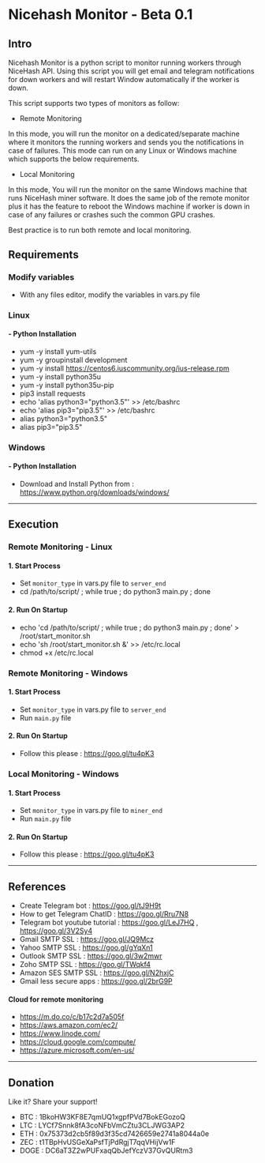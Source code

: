 # Nicehash Monitor - Beta 0.1
## Intro
Nicehash Monitor is a python script to monitor running workers through NiceHash API. Using this script you will get email and telegram notifications for down workers and will restart Window automatically if the worker is down.

This script supports two types of monitors as follow:
- Remote Monitoring

In this mode, you will run the monitor on a dedicated/separate machine where it monitors the running workers and sends you the notifications in case of failures. This mode can run on any Linux or Windows machine which supports the below requirements.

- Local Monitoring

In this mode, You will run the monitor on the same Windows machine that runs NiceHash miner software. It does the same job of the remote monitor plus it has the feature to reboot the Windows machine if worker is down in case of any failures or crashes such the common GPU crashes.

Best practice is to run both remote and local monitoring.

## Requirements
### Modify variables
- With any files editor, modify the variables in vars.py file

### Linux
#### - Python Installation
- yum -y install yum-utils
- yum -y groupinstall development
- yum -y install https://centos6.iuscommunity.org/ius-release.rpm
- yum -y install python35u
- yum -y install python35u-pip
- pip3 install requests
- echo 'alias python3="python3.5"' >> /etc/bashrc
- echo 'alias pip3="pip3.5"' >> /etc/bashrc
- alias python3="python3.5"
- alias pip3="pip3.5"

### Windows
#### - Python Installation
- Download and Install Python from : https://www.python.org/downloads/windows/

---
## Execution
### Remote Monitoring - Linux
#### 1. Start Process
- Set `monitor_type` in vars.py file to `server_end`
- cd /path/to/script/ ; while true ; do python3 main.py ; done

#### 2. Run On Startup
- echo 'cd /path/to/script/ ; while true ; do python3 main.py ; done' > /root/start_monitor.sh
- echo 'sh /root/start_monitor.sh &' >> /etc/rc.local
- chmod +x /etc/rc.local

### Remote Monitoring - Windows
#### 1. Start Process
- Set `monitor_type` in vars.py file to `server_end`
- Run `main.py` file

#### 2. Run On Startup
- Follow this please : https://goo.gl/tu4pK3

### Local Monitoring - Windows
#### 1. Start Process
- Set `monitor_type` in vars.py file to `miner_end`
- Run `main.py` file

#### 2. Run On Startup
- Follow this please : https://goo.gl/tu4pK3

---
## References
- Create Telegram bot : https://goo.gl/tJ9H9t
- How to get Telegram ChatID : https://goo.gl/Rru7N8
- Telegram bot youtube tutorial : https://goo.gl/LeJ7HQ , https://goo.gl/3V2Sy4
- Gmail SMTP SSL : https://goo.gl/JQ9Mcz
- Yahoo SMTP SSL : https://goo.gl/gYqXn1
- Outlook SMTP SSL : https://goo.gl/3w2mwr
- Zoho SMTP SSL : https://goo.gl/TWqkf4
- Amazon SES SMTP SSL : https://goo.gl/N2hxjC
- Gmail less secure apps : https://goo.gl/2brG9P

#### Cloud for remote monitoring
- https://m.do.co/c/b17c2d7a505f
- https://aws.amazon.com/ec2/
- https://www.linode.com/
- https://cloud.google.com/compute/
- https://azure.microsoft.com/en-us/

---
## Donation
Like it? Share your support!
- BTC  : 1BkoHW3KF8E7qmUQ1xgpfPVd7BokEGozoQ
- LTC  : LYCf7Snnk8fA3coNFbVmCZtu3CLJWG3AP2
- ETH  : 0x75373d2cb5f89d3f35cd7426659e2741a8044a0e
- ZEC  : t1TBpHvUSGeXaPsfTjPdRgjT7qqVHijVw1F
- DOGE : DC6aT3Z2wPUFxaqQbJefYczV37GvQURtm3